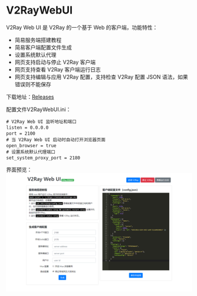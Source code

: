 # V2RayWebUI
V2Ray Web UI 是 V2Ray 的一个基于 Web 的客户端，功能特性：

- 简易服务端搭建教程
- 简易客户端配置文件生成
- 设置系统默认代理
- 网页支持启动与停止 V2Ray 客户端
- 网页支持查看 V2Ray 客户端运行日志
- 网页支持编辑与应用 V2Ray 配置，支持检查 V2Ray 配置 JSON 语法，如果错误则不能保存

下载地址：[Releases](https://github.com/v2raywebui/V2RayWebUI/releases)

配置文件V2RayWebUI.ini：
```
# V2Ray Web UI 监听地址和端口
listen = 0.0.0.0
port = 2100
# 当 V2Ray Web UI 启动时自动打开浏览器页面
open_browser = true
# 设置系统默认代理端口
set_system_proxy_port = 2180
```

界面预览：
![Screenshot](screenshot.png)
